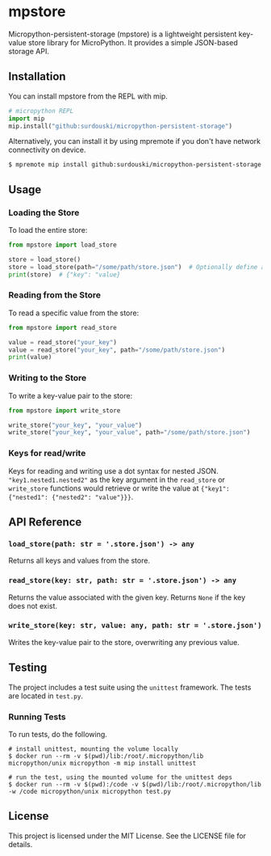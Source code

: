 # mpstore

Micropython-persistent-storage (mpstore) is a lightweight persistent key-value store library for MicroPython. It provides a simple JSON-based storage API.

## Installation

You can install mpstore from the REPL with mip.
```python
# micropython REPL
import mip
mip.install("github:surdouski/micropython-persistent-storage")
```

Alternatively, you can install it by using mpremote if you don't have network connectivity on device.
```
$ mpremote mip install github:surdouski/micropython-persistent-storage
```


## Usage

### Loading the Store

To load the entire store:

```python
from mpstore import load_store

store = load_store()
store = load_store(path="/some/path/store.json")  # Optionally define a path
print(store)  # {"key": "value}
```

### Reading from the Store

To read a specific value from the store:

```python
from mpstore import read_store

value = read_store("your_key")
value = read_store("your_key", path="/some/path/store.json")
print(value)
```

### Writing to the Store

To write a key-value pair to the store:

```python
from mpstore import write_store

write_store("your_key", "your_value")
write_store("your_key", "your_value", path="/some/path/store.json")
```

### Keys for read/write

Keys for reading and writing use a dot syntax for nested JSON. `"key1.nested1.nested2"` as the key argument in the `read_store`
or `write_store` functions would retrieve or write the value at `{"key1": {"nested1": {"nested2": "value"}}}`.


## API Reference

### `load_store(path: str = '.store.json') -> any`

Returns all keys and values from the store.

### `read_store(key: str, path: str = '.store.json') -> any`

Returns the value associated with the given key. Returns `None` if the key does not exist.

### `write_store(key: str, value: any, path: str = '.store.json')`

Writes the key-value pair to the store, overwriting any previous value.

## Testing

The project includes a test suite using the `unittest` framework. The tests are located in `test.py`.

### Running Tests

To run tests, do the following.
```
# install unittest, mounting the volume locally
$ docker run --rm -v $(pwd)/lib:/root/.micropython/lib micropython/unix micropython -m mip install unittest

# run the test, using the mounted volume for the unittest deps
$ docker run --rm -v $(pwd):/code -v $(pwd)/lib:/root/.micropython/lib -w /code micropython/unix micropython test.py
```

## License

This project is licensed under the MIT License. See the LICENSE file for details.
